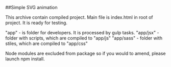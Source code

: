 ##Simple SVG animation

This archive contain compiled project.
 Main file is index.html in root of project. It is ready for testing.


 "app" - is folder for developers. It is processed by gulp tasks.
  "app/jsx" - folder with scripts, which are compiled to "app/js"
  "app/sass" - folder with stiles, which are compiled to "app/css"

  Node modules are excluded from package so if you would to amend, please launch npm install.




